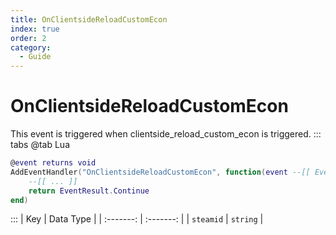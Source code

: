 ```yaml
---
title: OnClientsideReloadCustomEcon
index: true
order: 2
category:
  - Guide
---
```


# OnClientsideReloadCustomEcon
This event is triggered when clientside_reload_custom_econ is triggered.
::: tabs
@tab Lua
```lua
@event returns void
AddEventHandler("OnClientsideReloadCustomEcon", function(event --[[ Event ]])
    --[[ ... ]]
    return EventResult.Continue
end)
```

:::
|    Key    | Data Type |
| :-------: | :-------: |
| `steamid` |  `string` |